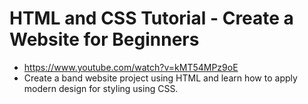 # HTML and CSS Tutorial - Create a Website for Beginners
  * https://www.youtube.com/watch?v=kMT54MPz9oE
  * Create a band website project using HTML and learn how to apply modern design for styling using CSS. 